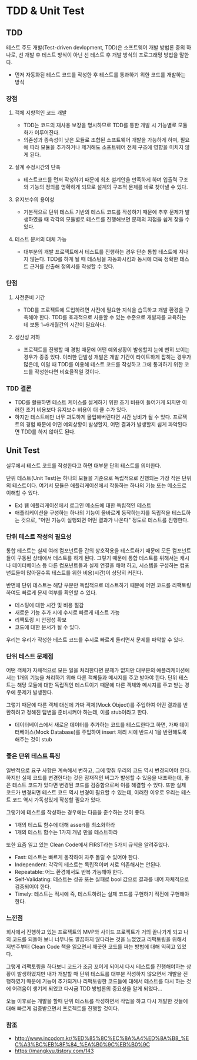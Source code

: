 # TDD & Unit Test

## TDD
테스트 주도 개발(Test-driven devlopment, TDD)은 소프트웨어 개발 방법론 중의 하나로, 선 개발 후 테스트 방식이 아닌 선 테스트 후 개발 방식의 프로그래밍 방법을 말한다.
- 먼저 자동화된 테스트 코드를 작성한 후 테스트를 통과하기 위한 코드를 개발하는 방식

### 장점
1. 객체 지향적인 코드 개발
    -  TDD는 코드의 재사용 보장을 명시하므로 TDD를 통한 개발 시 기능별로 모듈화가 이루어진다.
    - 의존성과 종속성이 낮은 모듈로 조합된 소프트웨어 개발을 가능하게 하며, 필요에 따라 모듈을 추가하거나 제거해도 소프트웨어 전체 구조에 영향을 미치지 않게 된다.

2. 설계 수정시간의 단축
    - 테스트코드를 먼저 작성하기 때문에 최초 설계안을 만족하게 하며 입출력 구조와 기능의 정의를 명확하게 되므로 설계의 구조적 문제를 바로 찾아낼 수 있다.

3. 유지보수의 용이성
    - 기본적으로 단위 테스트 기반의 테스트 코드를 작성하기 때문에 추후 문제가 발생하였을 때 각각의 모듈별로 테스트를 진행해보면 문제의 지점을 쉽게 찾을 수 있다.

4. 테스트 문서의 대체 가능
    - 대부분의 개발 프로젝트에서 테스트를 진행하는 경우 단순 통합 테스트에 지나지 않는다. TDD를 하게 될 때 테스팅을 자동화시킴과 동시에 더욱 정확한 테스트 근거를 산출해 정의서를 작성할 수 있다.

### 단점
1. 사전준비 기간
    - TDD를 프로젝트에 도입하려면 사전에 필요한 지식을 습득하고 개발 환경을 구축해야 한다. TDD를 효과적으로 사용할 수 있는 수준으로 개발자를 교육하는 데 보통 1~6개월간의 시간이 필요하다.

2. 생산성 저하
    - 프로젝트를 진행할 때 경험 때문에 어떤 예외상황이 발생할지 눈에 뻔히 보이는 경우가 종종 있다. 이러한 단발성 개발은 개발 기간이 타이트하게 잡히는 경우가 많은데, 이럴 때 TDD를 이용해 테스트 코드를 작성하고 그에 통과하기 위한 코드를 작성한다면 비효율적일 것이다.

### TDD 결론
- TDD를 활용하면 테스트 케이스를 설계하기 위한 초기 비용이 들어가게 되지만 이러한 초기 비용보다 유지보수 비용이 더 클 수가 있다.
- 하지만 테스트에만 너무 과도하게 몰입해버린다면 시간 낭비가 될 수 있다. 프로젝트의 경험 때문에 어떤 예외상황이 발생할지, 어떤 결과가 발생할지 쉽게 파악된다면 TDD를 하지 않아도 된다.


## Unit Test

실무에서 테스트 코드를 작성한다고 하면  대부분 단위 테스트를 의미한다. 

단위 테스트(Unit Test)는 하나의 모듈을 기준으로 독립적으로 진행되는 가장 작은 단위의 테스트이다. 여기서 모듈은 애플리케이션에서 작동하는 하나의 기능 또는 메소드로 이해할 수 있다. 
- Ex) 웹 애플리케이션에서 로그인 메소드에 대한 독립적인 테스트
- 애플리케이션을 구성하는 하나의 기능이 올바르게 동작하는지를 독립적을 테스트하는 것으로, "어떤 기능이 실행되면 어떤 결과가 나온다" 정도로 테스트를 진행한다.

### 단위 테스트 작성의 필요성

통합 테스트는 실제 여러 컴포넌트들 간의 상호작용을 테스트하기 때문에 모든 컴포넌트들이 구동된 상태에서 테스트를 하게 된다. 그렇기 때문에 통합 테스트를 위해서는 캐시나 데이터베이스 등 다른 컴포넌트들과 실제 연결을 해야 하고, 시스템을 구성하는 컴포넌트들이 많아질수록 테스트를 위한 비용(시간)이 상당히 커진다.

반면에 단위 테스트는 해당 부분만 독립적으로 테스트하기 때문에 어떤 코드를 리팩토링하여도 빠르게 문제 여부를 확인할 수 있다.

- 테스팅에 대한 시간 및 비용 절감
- 새로운 기능 추가 시에 수시로 빠르게 테스트 가능
- 리팩토링 시 안정성 확보
- 코드에 대한 문서가 될 수 있다.

우리는 우리가 작성한 테스트 코드를 수시로 빠르게 돌리면서 문제를 파악할 수 있다.

### 단위 테스트 문제점
어떤 객체가 자체적으로 모든 일을 처리한다면 문제가 없지만 대부분의 애플리케이션에서는 1개의 기능을 처리하기 위해 다른 객체들과 메시지를 주고 받아야 한다. 단위 테스트는 해당 모듈에 대한 독립적인 테스트이기 때문에 다른 객체와 메시지를 주고 받는 경우에 문제가 발생한다.

그렇기 때문에 다른 객체 대신에 가짜 객체(Mock Object)를 주입하여 어떤 결과를 반환하려고 정해진 답변을 준비시켜야 하는데, 이를 stub이라고 한다.
- 데이터베이스에서 새로운 데이터를 추가하는 코드를 테스트한다고 하면, 가짜 데이터베이스(Mock Database)를 주입하여 insert 처리 시에 반드시 1을 반환해도록 해주는 것이 stub

### 좋은 단위 테스트 특징
일반적으로 요구 사항은 계속해서 변하고, 그에 맞춰 우리의 코드 역시 변경되어야 한다. 하지만 실제 코드를 변경한다는 것은 잠재적인 버그가 발생할 수 있음을 내포하는데, 좋은 테스트 코드가 있다면 변경된 코드를 검증함으로써 이를 해결할 수 있다. 또한 실제 코드가 변경되면 테스트 코드 역시 변경이 필요할 수 있는데, 이러한 이유로 우리는 테스트 코드 역시 가독성있게 작성할 필요가 있다.

그렇기에 테스트를 작성하는 경우에는 다음을 준수하는 것이 좋다.

- 1개의 테스트 함수에 대해 assert를 최소화하라
- 1개의 테스트 함수는 1가지 개념 만을 테스트하라

또한 요즘 읽고 있는 Clean Code에서 FIRST라는 5가지 규칙을 알려주었다.

- Fast: 테스트는 빠르게 동작하여 자주 돌릴 수 있어야 한다.
- Independent: 각각의 테스트는 독립적이며 서로 의존해서는 안된다.
- Repeatable: 어느 환경에서도 반복 가능해야 한다.
- Self-Validating: 테스트는 성공 또는 실패로 bool 값으로 결과를 내어 자체적으로 검증되어야 한다.
- Timely: 테스트는 적시에 즉, 테스트하려는 실제 코드를 구현하기 직전에 구현해야 한다.


### 느낀점
회사에서 진행하고 있는 프로젝트의 MVP와 사이드 프로젝트가 거의 끝나가게 되고 나의 코드를 되돌아 보니 너무나도 깔끔하지 않다라는 것을 느꼈었고 리팩토링을 위해서 저번주부터 Clean Code 책을 읽으면서 깨끗한 코드를 짜는 방법에 대해 익히고 있었다. 

그렇게 리팩토링을 하다보니 코드가 조금 꼬이게 되어서 다시 테스트를 진행해야하는 상황이 발생하였지만 내가 개발할 때 단위 테스트를 대부분 작성하지 않으면서 개발을 진행하였기 때문에 기능이 추가되거나 리팩토링한 코드들에 대해서 테스트를 다시 하는 것에 어려움이 생기게 되었고 다시금 TDD 방법론의 중요성을 알게 되었다...

오늘 이후로는 개발을 할때 단위 테스트를 작성하면서 작업을 하고 다시 개발한 것들에 대해 빠르게 검증받으면서 프로젝트를 진행할 것이다.



### 참조
- http://www.incodom.kr/%ED%85%8C%EC%8A%A4%ED%8A%B8_%EC%A3%BC%EB%8F%84_%EA%B0%9C%EB%B0%9C
- https://mangkyu.tistory.com/143